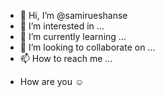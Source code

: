 - 👋 Hi, I’m @samirueshanse
- 👀 I’m interested in ...
- 🌱 I’m currently learning ...
- 💞️ I’m looking to collaborate on ...
- 📫 How to reach me ...

<!---
samirueshanse/samirueshanse is a ✨ special ✨ repository because its `README.md` (this file) appears on your GitHub profile.
You can click the Preview link to take a look at your changes.
--->

- How are you ☺ 
